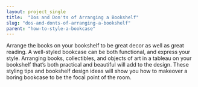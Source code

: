 ```yaml
---
layout: project_single
title:  "Dos and Don'ts of Arranging a Bookshelf"
slug: "dos-and-donts-of-arranging-a-bookshelf"
parent: "how-to-style-a-bookcase"
---
```

Arrange the books on your bookshelf to be great decor as well as great reading. A well-styled bookcase can be both functional, and express your style. Arranging books, collectibles, and objects of art in a tableau on your bookshelf that’s both practical and beautiful will add to the design. These styling tips and bookshelf design ideas will show you how to makeover a boring bookcase to be the focal point of the room.